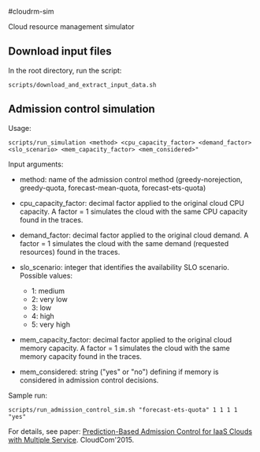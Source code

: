 #cloudrm-sim

Cloud resource management simulator

## Download input files

In the root directory, run the script:

```
scripts/download_and_extract_input_data.sh
```

## Admission control simulation 

Usage:

``` 
scripts/run_simulation <method> <cpu_capacity_factor> <demand_factor> <slo_scenario> <mem_capacity_factor> <mem_considered>"
```

Input arguments:
 - method: name of the admission control method (greedy-norejection, greedy-quota,
   forecast-mean-quota, forecast-ets-quota)
 - cpu_capacity_factor: decimal factor applied to the original cloud CPU capacity. A factor = 1 simulates
   the cloud with the same CPU capacity found in the traces.
 - demand_factor: decimal factor applied to the original cloud demand. A factor = 1 simulates
   the cloud with the same demand (requested resources) found in the traces.
 - slo_scenario: integer that identifies the availability SLO scenario. Possible values:
   - 1: medium
   - 2: very low
   - 3: low
   - 4: high
   - 5: very high

 - mem_capacity_factor: decimal factor applied to the original cloud memory capacity. A factor = 1 simulates
   the cloud with the same memory capacity found in the traces.
 - mem_considered: string ("yes" or "no") defining if memory is considered in admission control
   decisions.

Sample run:

```
scripts/run_admission_control_sim.sh "forecast-ets-quota" 1 1 1 1 "yes"
```


For details, see paper:
[Prediction-Based Admission Control for IaaS Clouds with Multiple Service](http://ieeexplore.ieee.org/xpls/abs_all.jsp?arnumber=7396141). CloudCom'2015.


